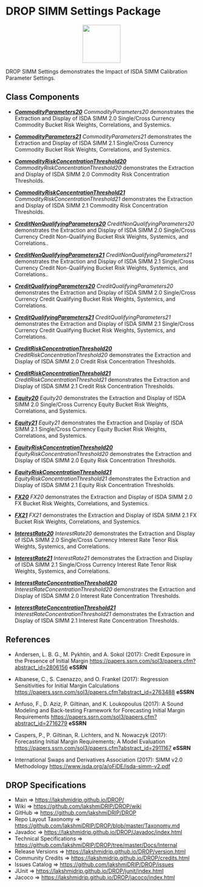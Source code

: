 # DROP SIMM Settings Package

<p align="center"><img src="https://github.com/lakshmiDRIP/DROP/blob/master/DRIP_Logo.gif?raw=true" width="100"></p>

DROP SIMM Settings demonstrates the Impact of ISDA SIMM Calibration Parameter Settings.


## Class Components

 * [***CommodityParameters20***](https://github.com/lakshmiDRIP/DROP/tree/master/src/main/java/org/drip/sample/simmsettings/CommodityParameters20.java)
 <i>CommodityParameters20</i> demonstrates the Extraction and Display of ISDA SIMM 2.0 Single/Cross Currency Commodity Bucket Risk Weights, Correlations, and Systemics.

 * [***CommodityParameters21***](https://github.com/lakshmiDRIP/DROP/tree/master/src/main/java/org/drip/sample/simmsettings/CommodityParameters21.java)
 <i>CommodityParameters21</i> demonstrates the Extraction and Display of ISDA SIMM 2.1 Single/Cross Currency Commodity Bucket Risk Weights, Correlations, and Systemics.

 * [***CommodityRiskConcentrationThreshold20***](https://github.com/lakshmiDRIP/DROP/tree/master/src/main/java/org/drip/sample/simmsettings/CommodityRiskConcentrationThreshold20.java)
 <i>CommodityRiskConcentrationThreshold20</i> demonstrates the Extraction and Display of ISDA SIMM 2.0 Commodity Risk Concentration Thresholds.

 * [***CommodityRiskConcentrationThreshold21***](https://github.com/lakshmiDRIP/DROP/tree/master/src/main/java/org/drip/sample/simmsettings/CommodityRiskConcentrationThreshold21.java)
 <i>CommodityRiskConcentrationThreshold21</i> demonstrates the Extraction and Display of ISDA SIMM 2.1 Commodity Risk Concentration Thresholds.

 * [***CreditNonQualifyingParameters20***](https://github.com/lakshmiDRIP/DROP/tree/master/src/main/java/org/drip/sample/simmsettings/CreditNonQualifyingParameters20.java)
 <i>CreditNonQualifyingParameters20</i> demonstrates the Extraction and Display of ISDA SIMM 2.0 Single/Cross Currency Credit Non-Qualifying Bucket Risk Weights, Systemics, and Correlations..

 * [***CreditNonQualifyingParameters21***](https://github.com/lakshmiDRIP/DROP/tree/master/src/main/java/org/drip/sample/simmsettings/CreditNonQualifyingParameters21.java)
 <i>CreditNonQualifyingParameters21</i> demonstrates the Extraction and Display of ISDA SIMM 2.1 Single/Cross Currency Credit Non-Qualifying Bucket Risk Weights, Systemics, and Correlations..

 * [***CreditQualifyingParameters20***](https://github.com/lakshmiDRIP/DROP/tree/master/src/main/java/org/drip/sample/simmsettings/CreditQualifyingParameters20.java)
 <i>CreditQualifyingParameters20</i> demonstrates the Extraction and Display of ISDA SIMM 2.0 Single/Cross Currency Credit Qualifying Bucket Risk Weights, Systemics, and Correlations.

 * [***CreditQualifyingParameters21***](https://github.com/lakshmiDRIP/DROP/tree/master/src/main/java/org/drip/sample/simmsettings/CreditQualifyingParameters21.java)
 <i>CreditQualifyingParameters21</i> demonstrates the Extraction and Display of ISDA SIMM 2.1 Single/Cross Currency Credit Qualifying Bucket Risk Weights, Systemics, and Correlations.

 * [***CreditRiskConcentrationThreshold20***](https://github.com/lakshmiDRIP/DROP/tree/master/src/main/java/org/drip/sample/simmsettings/CreditRiskConcentrationThreshold20.java)
 <i>CreditRiskConcentrationThreshold20</i> demonstrates the Extraction and Display of ISDA SIMM 2.0 Credit Risk Concentration Thresholds.

 * [***CreditRiskConcentrationThreshold21***](https://github.com/lakshmiDRIP/DROP/tree/master/src/main/java/org/drip/sample/simmsettings/CreditRiskConcentrationThreshold21.java)
 <i>CreditRiskConcentrationThreshold21</i> demonstrates the Extraction and Display of ISDA SIMM 2.1 Credit Risk Concentration Thresholds.

 * [***Equity20***](https://github.com/lakshmiDRIP/DROP/tree/master/src/main/java/org/drip/sample/simmsettings/Equity20.java)
 <i>Equity20</i> demonstrates the Extraction and Display of ISDA SIMM 2.0 Single/Cross Currency Equity Bucket Risk Weights, Correlations, and Systemics.

 * [***Equity21***](https://github.com/lakshmiDRIP/DROP/tree/master/src/main/java/org/drip/sample/simmsettings/Equity21.java)
 <i>Equity21</i> demonstrates the Extraction and Display of ISDA SIMM 2.1 Single/Cross Currency Equity Bucket Risk Weights, Correlations, and Systemics.

 * [***EquityRiskConcentrationThreshold20***](https://github.com/lakshmiDRIP/DROP/tree/master/src/main/java/org/drip/sample/simmsettings/EquityRiskConcentrationThreshold20.java)
 <i>EquityRiskConcentrationThreshold20</i> demonstrates the Extraction and Display of ISDA SIMM 2.0 Equity Risk Concentration Thresholds.

 * [***EquityRiskConcentrationThreshold21***](https://github.com/lakshmiDRIP/DROP/tree/master/src/main/java/org/drip/sample/simmsettings/EquityRiskConcentrationThreshold21.java)
 <i>EquityRiskConcentrationThreshold21</i> demonstrates the Extraction and Display of ISDA SIMM 2.1 Equity Risk Concentration Thresholds.

 * [***FX20***](https://github.com/lakshmiDRIP/DROP/tree/master/src/main/java/org/drip/sample/simmsettings/FX20.java)
 <i>FX20</i> demonstrates the Extraction and Display of ISDA SIMM 2.0 FX Bucket Risk Weights, Correlations, and Systemics.

 * [***FX21***](https://github.com/lakshmiDRIP/DROP/tree/master/src/main/java/org/drip/sample/simmsettings/FX21.java)
 <i>FX21</i> demonstrates the Extraction and Display of ISDA SIMM 2.1 FX Bucket Risk Weights, Correlations, and Systemics.

 * [***InterestRate20***](https://github.com/lakshmiDRIP/DROP/tree/master/src/main/java/org/drip/sample/simmsettings/InterestRate20.java)
 <i>InterestRate20</i> demonstrates the Extraction and Display of ISDA SIMM 2.0 Single/Cross Currency Interest Rate Tenor Risk Weights, Systemics, and Correlations.

 * [***InterestRate21***](https://github.com/lakshmiDRIP/DROP/tree/master/src/main/java/org/drip/sample/simmsettings/InterestRate21.java)
 <i>InterestRate21</i> demonstrates the Extraction and Display of ISDA SIMM 2.1 Single/Cross Currency Interest Rate Tenor Risk Weights, Systemics, and Correlations.

 * [***InterestRateConcentrationThreshold20***](https://github.com/lakshmiDRIP/DROP/tree/master/src/main/java/org/drip/sample/simmsettings/InterestRateConcentrationThreshold20.java)
 <i>InterestRateConcentrationThreshold20</i> demonstrates the Extraction and Display of ISDA SIMM 2.0 Interest Rate Concentration Thresholds.

 * [***InterestRateConcentrationThreshold21***](https://github.com/lakshmiDRIP/DROP/tree/master/src/main/java/org/drip/sample/simmsettings/InterestRateConcentrationThreshold21.java)
 <i>InterestRateConcentrationThreshold21</i> demonstrates the Extraction and Display of ISDA SIMM 2.1 Interest Rate Concentration Thresholds.


## References

 * Andersen, L. B. G., M. Pykhtin, and A. Sokol (2017): Credit Exposure in the Presence of Initial Margin https://papers.ssrn.com/sol3/papers.cfm?abstract_id=2806156 <b>eSSRN</b>

 * Albanese, C., S. Caenazzo, and O. Frankel (2017): Regression Sensitivities for Initial Margin Calculations https://papers.ssrn.com/sol3/papers.cfm?abstract_id=2763488 <b>eSSRN</b>

 * Anfuso, F., D. Aziz, P. Giltinan, and K. Loukopoulus (2017): A Sound Modeling and Back-testing Framework for Forecasting Initial Margin Requirements https://papers.ssrn.com/sol3/papers.cfm?abstract_id=2716279 <b>eSSRN</b>

 * Caspers, P., P. Giltinan, R. Lichters, and N. Nowaczyk (2017): Forecasting Initial Margin Requirements; A Model Evaluation https://papers.ssrn.com/sol3/papers.cfm?abstract_id=2911167 <b>eSSRN</b>

 * International Swaps and Derivatives Association (2017): SIMM v2.0 Methodology https://www.isda.org/a/oFiDE/isda-simm-v2.pdf


## DROP Specifications

 * Main                     => https://lakshmidrip.github.io/DROP/
 * Wiki                     => https://github.com/lakshmiDRIP/DROP/wiki
 * GitHub                   => https://github.com/lakshmiDRIP/DROP
 * Repo Layout Taxonomy     => https://github.com/lakshmiDRIP/DROP/blob/master/Taxonomy.md
 * Javadoc                  => https://lakshmidrip.github.io/DROP/Javadoc/index.html
 * Technical Specifications => https://github.com/lakshmiDRIP/DROP/tree/master/Docs/Internal
 * Release Versions         => https://lakshmidrip.github.io/DROP/version.html
 * Community Credits        => https://lakshmidrip.github.io/DROP/credits.html
 * Issues Catalog           => https://github.com/lakshmiDRIP/DROP/issues
 * JUnit                    => https://lakshmidrip.github.io/DROP/junit/index.html
 * Jacoco                   => https://lakshmidrip.github.io/DROP/jacoco/index.html
